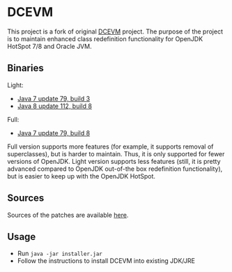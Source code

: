 # DCEVM

This project is a fork of original [DCEVM](http://ssw.jku.at/dcevm/) project. The purpose of the project is to maintain enhanced class redefinition functionality for OpenJDK HotSpot 7/8 and Oracle JVM.

## Binaries

Light:
 * [Java 7 update 79, build 3](https://github.com/dcevm/dcevm/releases/download/light-jdk7u79%2B3/DCEVM-light-7u79-installer.jar)
 * [Java 8 update 112, build 8](https://github.com/dcevm/dcevm/releases/download/light-jdk8u112%2B8/DCEVM-light-8u112-installer.jar)

Full:
 * [Java 7 update 79, build 8](https://github.com/dcevm/dcevm/releases/download/full-jdk7u79%2B8/DCEVM-full-7u79-installer.jar)

Full version supports more features (for example, it supports removal of superclasses), but is harder to maintain. Thus, it is only supported for fewer versions of OpenJDK. Light version supports less features (still, it is pretty advanced compared to OpenJDK out-of-the box redefinition functionality), but is easier to keep up with the OpenJDK HotSpot.

## Sources

Sources of the patches are available [here](https://github.com/dcevm/dcevm).

## Usage

* Run `java -jar installer.jar`
* Follow the instructions to install DCEVM into existing JDK/JRE
